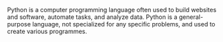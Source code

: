Python is a computer programming language often used to build websites and software, automate tasks, and analyze data. Python is a general-purpose language, not specialized for any specific problems, and used to create various programmes.
